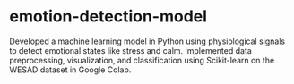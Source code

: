 # emotion-detection-model
Developed a machine learning model in Python using physiological signals to detect emotional states like stress and calm. Implemented data preprocessing, visualization, and classification using Scikit-learn on the WESAD dataset in Google Colab.
